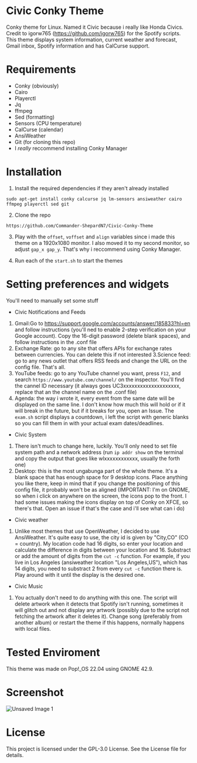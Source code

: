 # Civic Conky Theme
Conky theme for Linux. Named it Civic because i really like Honda Civics. Credit to igorw765 (https://github.com/igorw765) for the Spotify scripts. This theme displays system information, current weather and forecast, Gmail inbox, Spotify information and has CalCurse support.

# Requirements
- Conky (obviously)
- Cairo
- Playerctl
- Jq
- ffmpeg
- Sed (formatting)
- Sensors (CPU temperature)
- CalCurse (calendar)
- AnsiWeather
- Git (for cloning this repo)
- I *really* reccommend installing Conky Manager

# Installation
1. Install the required dependencies if they aren't already installed

```sudo apt-get install conky calcurse jq lm-sensors ansiweather cairo ffmpeg playerctl sed git```

2. Clone the repo

```https://github.com/Commander-ShepardN7/Civic-Conky-Theme```

3. Play with the ```offset```, ```voffset``` and ```align``` variables since i made this theme on a 1920x1080 monitor. I also moved it to my second monitor, so adjust ```gap_x gap_y```. That's why i reccommend using Conky Manager.

4. Run each of the ```start.sh``` to start the themes

# Setting preferences and widgets

You'll need to manually set some stuff

- Civic Notifications and Feeds
1. Gmail:Go to https://support.google.com/accounts/answer/185833?hl=en and follow instructions (you'll ned to enable 2-step verification on your Google account). Copy the 16-digit password (delete blank spaces), and follow instructions in the .conf file
2. Exchange Rate: go to any site that offers APIs for exchange rates between currencies. You can delete this if not interested
3.Science feed: go to any news outlet that offers RSS feeds and change the URL on the config file. That's all.
4. YouTube feeds: go to any YouTube channel you want, press ```F12```, and search ```https://www.youtube.com/channel/``` on the inspector. You'll find the cannel ID necessary (it always goes UC3xxxxxxxxxxxxxxxxxxxx, replace that an the channel name on the .conf file)
5. Agenda: the way i wrote it, every event from the same date will be displayed on the same line. I don't know how much this will hold or if it will break in the future, but if it breaks for you, open an Issue. The ```exam.sh``` script displays a countdown, i left the script with generic blanks so you can fill them in with your actual exam dates/deadlines.

- Civic System
1. There isn't much to change here, luckily. You'll only need to set file system path and a network address (run ```ip addr show``` on the terminal and copy the output that goes like wlxxxxxxxxxxxx, usually the forth one)
2. Desktop: this is the most ungabunga part of the whole theme. It's a blank space that has enough space for 9 desktop icons. Place anything you like there, keep in mind that if you change the positioning of this config file, it probably won't be as aligned (IMPORTANT: I'm on GNOME, so when i click on anywhere on the screen, the icons pop to the front. I had some issues making the icons display on top of Conky on XFCE, so there's that. Open an issue if that's the case and i'll see what can i do)

- Civic weather
1. Unlike most themes that use OpenWeather, I decided to use AnsiWeather. It's quite easy to use, the city id is given by "City,CO" (CO = country). My location code had 16 digits, so enter your location and calculate the difference in digits between your location and 16. Substract or add the amount of digits from the ```cut -c``` function. For example, if you live in Los Angeles (ansiweather location "Los Angeles,US"), which has 14 digits, you need to substract 2 from  every ```cut -c``` function there is. Play around with it until the display is the desired one.

- Civic Music
1. You actually don't need to do anything with this one. The script will delete artwork when it detects that Spotify isn't running, sometimes it will glitch out and not display any artwork (possibly due to the script not fetching the artwork after it deletes it). Change song (preferably from another album) or restart the theme if this happens, normally happens with local files.

# Tested Enviroment
This theme was made on Pop!_OS 22.04 using GNOME 42.9. 

# Screenshot

![Unsaved Image 1](https://github.com/user-attachments/assets/c0136727-aa25-4640-9241-fbe75001056d)

# License 
This project is licensed under the GPL-3.0 License. See the License file for details.


